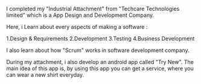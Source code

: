 
I completed my "Industrial Attachment" from "Techcare Technologies limited" which is a App Design and Development Company.

Here, i Learn about every aspects of making a software :

1.Design & Requirements
2.Development
3.Testing
4.Business Development

I also learn about how "Scrum" works in software development company.

During my attachment, i also develop an android app called "Try New". The main idea of this app is, by using this app you can get a service, where you can wear a new shirt everyday.
